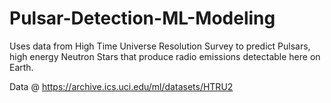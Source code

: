 # Pulsar-Detection-ML-Modeling
Uses data from High Time Universe Resolution Survey to predict Pulsars, high energy Neutron Stars that produce radio emissions detectable here on Earth. 

Data @ https://archive.ics.uci.edu/ml/datasets/HTRU2
